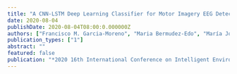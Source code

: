 ```yaml
---
title: "A CNN-LSTM Deep Learning Classifier for Motor Imagery EEG Detection Using a Low-invasive and Low-Cost BCI Headband"
date: 2020-08-04
publishDate: 2020-08-04T08:00:0.000000Z
authors: ["Francisco M. Garcia-Moreno", "Maria Bermudez-Edo", "María José Rodríguez-Fórtiz", "José Luis Garrido"]
publication_types: ["1"]
abstract: ""
featured: false
publication: "*2020 16th International Conference on Intelligent Environments (IE)*"
---
```

